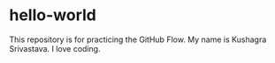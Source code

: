# hello-world
This repository is for practicing the GitHub Flow.
My name is Kushagra Srivastava. I love coding.
